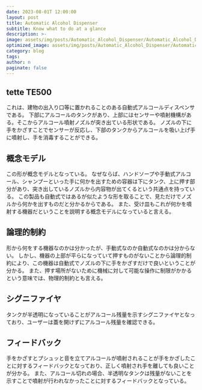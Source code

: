 ```yaml
---
date: 2023-08-01T 12:00:00
layout: post
title: Automatic Alcohol Dispenser
subtitle: Know what to do at a glance
description: >-
image: assets/img/posts/Automatic_Alcohol_Dispenser/Automatic_Alcohol_Dispenser.png
optimized_image: assets/img/posts/Automatic_Alcohol_Dispenser/Automatic_Alcohol_Dispenser_resized_thumbnail.png
category: blog
tags: 
author: n
paginate: false
---
```


## tette TE500

これは、建物の出入り口等に置かれることのある自動式アルコールディスペンサである。
下部にアルコールのタンクがあり、上部にはセンサーや噴射機構がある。そこからアルコール噴射ノズルが突き出ている形状である。
ノズルの下に手をかざすことでセンサーが反応し、下部のタンクからアルコールを吸い上げ手に噴射し、手を消毒することができる。

## 概念モデル

この形が概念モデルとなっている。
なぜならば、ハンドソープや手動式アルコール、シャンプーといった手に何かを出すための容器は下にタンク、上に押す部分があり、突き出しているノズルから内容物が出てくるという共通点を持っている。
この製品も自動式ではあるが似たような形を取ることで、見ただけでノズルから何かを出すものだと分かるからである。
また、受け皿もこれが何かを噴射する機器だということを説明する概念モデルになっていると言える。

## 論理的制約

形から何をする機器なのかは分かったが、手動式なのか自動式なのかは分からない。
しかし、機器の上部が平らになっていて押すものがないことから論理的制約により、この機器は自動式でノズルの下に手をかざすだけで良いということが分かる。
また、押す場所がないために機械に対して可能な操作に制限がかかるという意味では、物理的制約とも言える。

## シグニファイヤ

タンクが半透明になっていることがアルコール残量を示すシグニファイヤとなっており、ユーザーは蓋を開けずにアルコール残量を確認できる。

## フィードバック

手をかざすとプシュッと音を立てアルコールが噴射されることが手をかざしたことに対するフィードバックとなっており、正しく噴射され手を離しても良いことが分かる。
また、アルコール切れの場合、半透明なタンクは残量がないことを示すことで噴射が行われなかったことに対するフィードバックとなっている。